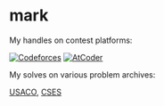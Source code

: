 # mark

My handles on contest platforms:

[![Codeforces](https://badges.joonhyung.xyz/codeforces/mark.svg)](https://codeforces.com/profile/mark) 
[![AtCoder](https://badges.joonhyung.xyz/atcoder/markjouh.svg)](https://atcoder.jp/users/markjouh)

My solves on various problem archives:

[USACO](https://docs.google.com/spreadsheets/d/1tISBF1Sa65Tfq3WPhbDsiQBRufvorbDvMVBGxi3ajZw/edit?usp=sharing),
[CSES](https://cses.fi/problemset/user/92061/)
